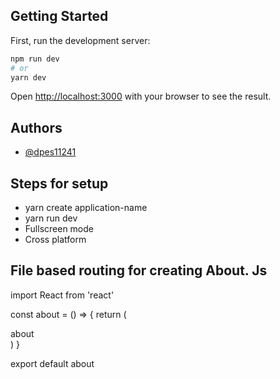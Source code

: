 ## Getting Started

First, run the development server:

```bash
npm run dev
# or
yarn dev
```

Open [http://localhost:3000](http://localhost:3000) with your browser to see the result.


## Authors

- [@dpes11241](https://github.com/dpes11241)


## Steps for setup

- yarn create application-name
- yarn run dev
- Fullscreen mode
- Cross platform


## File based routing for creating About. Js

import React from 'react'

const about = () => {
  return (
    <div>about</div>
  )
}

export default about

